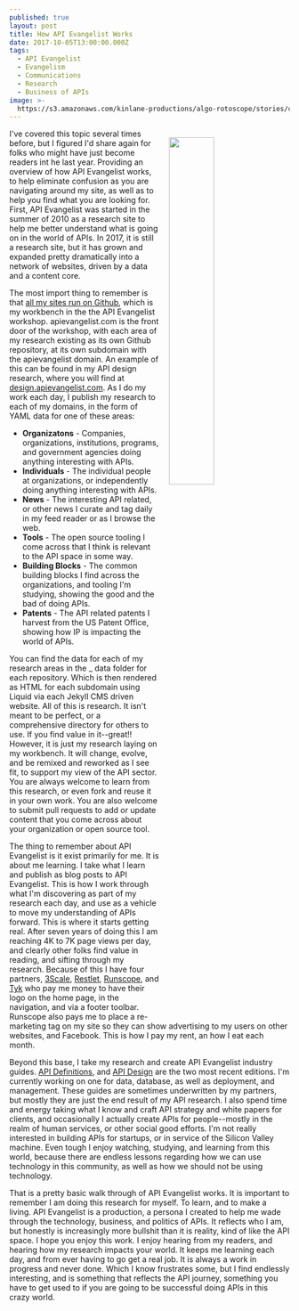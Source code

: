 ```yaml
---
published: true
layout: post
title: How API Evangelist Works
date: 2017-10-05T13:00:00.000Z
tags:
  - API Evangelist
  - Evangelism
  - Communications
  - Research
  - Business of APIs
image: >-
  https://s3.amazonaws.com/kinlane-productions/algo-rotoscope/stories/crypto-machine-bletchley_copper_circuit.png
---
```

<p><img src="https://s3.amazonaws.com/kinlane-productions/algo-rotoscope/stories/crypto-machine-bletchley_copper_circuit.png" align="right" width="40%" style="padding: 15px;" /></p>I've covered this topic several times before, but I figured I'd share again for folks who might have just become readers int he last year. Providing an overview of how API Evangelist works, to help eliminate confusion as you are navigating around my site, as well as to help you find what you are looking for. First, API Evangelist was started in the summer of 2010 as a research site to help me better understand what is going on in the world of APIs. In 2017, it is still a research site, but it has grown and expanded pretty dramatically into a network of websites, driven by a data and a content core.

The most import thing to remember is that [all my sites run on Github](https://github.com/api-evangelist), which is my workbench in the the API Evangelist workshop. apievangelist.com is the front door of the workshop, with each area of my research existing as its own Github repository, at its own subdomain with the apievangelist domain. An example of this can be found in my API design research, where you will find at [design.apievangelist.com](http://design.apievangelist.com/). As I do my work each day, I publish my research to each of my domains, in the form of YAML data for one of these areas:

- **Organizatons** - Companies, organizations, institutions, programs, and government agencies doing anything interesting with APIs.
- **Individuals** - The individual people at organizations, or independently doing anything interesting with APIs.
- **News** - The interesting API related, or other news I curate and tag daily in my feed reader or as I browse the web.
- **Tools** - The open source tooling I come across that I think is relevant to the API space in some way.
- **Building Blocks** - The common building blocks I find across the organizations, and tooling I'm studying, showing the good and the bad of doing APIs.
- **Patents** - The API related patents I harvest from the US Patent Office, showing how IP is impacting the world of APIs.

You can find the data for each of my research areas in the _ data folder for each repository. Which is then rendered as HTML for each subdomain using Liquid via each Jekyll CMS driven website. All of this is research. It isn't meant to be perfect, or a comprehensive directory for others to use. If you find value in it--great!! However, it is just my research laying on my workbench. It will change, evolve, and be remixed and reworked as I see fit, to support my view of the API sector. You are always welcome to learn from this research, or even fork and reuse it in your own work. You are also welcome to submit pull requests to add or update content that you come across about your organization or open source tool.

The thing to remember about API Evangelist is it exist primarily for me. It is about me learning. I take what I learn and publish as blog posts to API Evangelist. This is how I work through what I'm discovering as part of my research each day, and use as a vehicle to move my understanding of APIs forward. This is where it starts getting real. After seven years of doing this I am reaching 4K to 7K page views per day, and clearly other folks find value in reading, and sifting through my research. Because of this I have four partners, [3Scale](http://apis.how/ake3nxbapm), [Restlet](http://apis.how/5ytnitnakm), [Runscope](http://apis.how/8nlsropidv), and [Tyk](http://apis.how/zflfesymzk) who pay me money to have their logo on the home page, in the navigation, and via a footer toolbar. Runscope also pays me to place a re-marketing tag on my site so they can show advertising to my users on other websites, and Facebook. This is how I pay my rent, an how I eat each month.

Beyond this base, I take my research and create API Evangelist industry guides. [API Definitions](http://definitions.apievangelist.com/#Guide), and [API Design](http://design.apievangelist.com/#Guide) are the two most recent editions. I'm currently working on one for data, database, as well as deployment, and management. These guides are sometimes underwritten by my partners, but mostly they are just the end result of my API research. I also spend time and energy taking what I know and craft API strategy and white papers for clients, and occasionally I actually create APIs for people--mostly in the realm of human services, or other social good efforts. I'm not really interested in building APIs for startups, or in service of the Silicon Valley machine. Even tough I enjoy watching, studying, and learning from this world, because there are endless lessons regarding how we can use technology in this community, as well as how we should not be using technology.

That is a pretty basic walk through of API Evangelist works. It is important to remember I am doing this research for myself. To learn, and to make a living. API Evangelist is a production, a persona I created to help me wade through the technology, business, and politics of APIs. It reflects who I am, but honestly is increasingly more bullshit than it is reality, kind of like the API space. I hope you enjoy this work. I enjoy hearing from my readers, and hearing how my research impacts your world. It keeps me learning each day, and from ever having to go get a real job. It is always a work in progress and never done. Which I know frustrates some, but I find endlessly interesting, and is something that reflects the API journey, something you have to get used to if you are going to be successful doing APIs in this crazy world.
